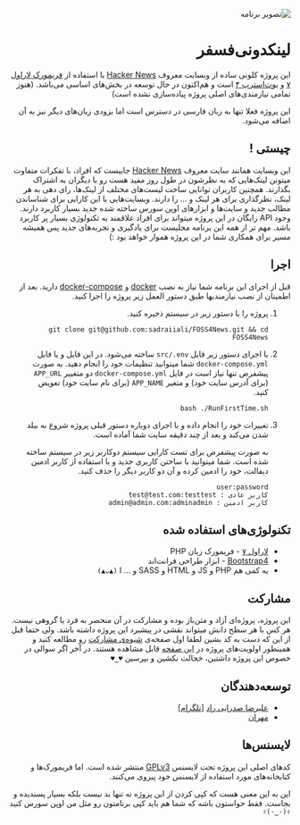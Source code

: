<div dir="rtl">

![تصویر برنامه](img/screenshot.png)

# لینکدونی‌فسفر

این پروژه کلونی ساده از وبسایت معروف [Hacker News](https://news.ycombinator.com/) با استفاده از [فریمورک لاراول ۷](https://laravel.com/docs/7.x/) و [بوت‌استرپ ۴](https://getbootstrap.com/docs/4.4/getting-started/introduction/) است و هم‌اکنون در حال توسعه در بخش‌های اساسی می‌باشد. (هنوز تمامی نیازمندی‌های اصلی پروژه پیاده‌سازی نشده است)

این پروژه فعلا تنها به زبان فارسی در دسترس است اما بزودی زبان‌های دیگر نیز به آن اضافه می‌شود.

## چیستی !

این وبسایت همانند سایت معروف [Hacker News](https://news.ycombinator.com/)  جاییست که افراد، با تفکرات متفاوت میتونن لینک‌هایی که به نظرشون در طول روز مفید هست رو با دیگران به اشتراک بگذارند. همچنین کاربران توانایی ساخت لیست‌های مختلف از لینک‌ها، رای دهی به هر لینک، نظرگذاری برای هر لینک و ... را دارند. وبسایت‌هایی با این کارایی برای شناساندن مطالب جدید و سایت‌ها و ابزار‌های اوپن سورس ساخته شده جدید بسیار کاربرد دارند. وجود API رایگان در این پروژه میتواند برای افراد علاقمند به تکنولوژی بسیار پر کاربرد باشد. مهم تر از همه این برنامه محلیست برای یادگیری و تجربه‌های جدید پس همیشه مسیر برای همکاری شما در این پروژه هموار خواهد بود :)

## اجرا

قبل از اجرای این برنامه شما نیاز به نصب [docker](https://docs.docker.com/install/) و [docker-compose](https://docs.docker.com/compose/install/) دارید. بعد از اطمینان از نصب نیازمندیها طبق دستور العمل زیر پروژه را  اجرا کنید.

1. پروژه را با دستور زیر در سیستم ذخیره کنید.

   ```
   git clone git@github.com:sadraiiali/FOSS4News.git && cd FOSS4News
   ```

2. با اجرای دستور زیر فایل `src/.env` ساخته می‌شود. در این فایل و یا فایل `docker-compose.yml` شما میتوانید تنظیمات خود را انجام دهید. به صورت پیشفرض تنها نیاز است در فایل `docker-compose.yml` دو متغییر `APP_URL` (برای آدرس سایت خود) و متغیر `APP_NAME` (برای نام سایت خود) تعویض کنید.

   ```
   bash ./RunFirstTime.sh
   ```

3. تغییرات خود را انجام داده و با اجرای دوباره دستور قبلی پروژه شروع به بیلد شدن می‌کند و بعد از چند دقیقه سایت شما آماده است.

   به صورت پیشفرض برای تست کارایی سیستم دوکاربر زیر در سیستم ساخته شده است. شما میتوانید با ساختن کاربری جدید و با استفاده از کاربر ادمین دیفالت، خود را ادمین کرده و آن دو کاربر دیگر را حذف کنید.

   ```
   user:password
   کاربر عادی : test@test.com:testtest
   کاربر ادمین :‌ admin@admin.com:adminadmin
   ```
   
   

## تکنولوژی‌های استفاده شده

- [لاراول ۷](https://laravel.com/docs/7.x) - فریمورک زبان PHP
- [Bootstrap4](https://getbootstrap.com/) - ابزار طراحی فرانت‌اند
- یه کمی هم PHP و JS و HTML و SASS و ... ا `(▲ᴗ▲)`

## مشارکت

این پروژه، پروژه‌ای آزاد و متن‌باز بوده و مشارکت در آن منحصر به فرد یا  گروهی نیست. هر کس با هر سطح دانش میتواند نقشی در پیشبرد این پروژه داشته باشد. ولی حتما قبل از این که دست به کد بشین لطفا اول صفحه‌ی [شیوه‌ی مشارکت](/doc/CONTRIBUTING_FA.md) رو مطالعه کنید و همینطور اولویت‌های پروژه در [این صفحه](/doc/TODO_FA.md)  قابل مشاهده هستند. در آخر اگر سوالی در خصوص این پروژه داشتین، خجالت نکشین و بپرسین `♥‿♥`

## توسعه‌دهندگان

- [علیرضا صدرایی راد](https://github.com/sadraiiali/)  [[تلگرام](https://t.me/thepiker)]
- [مهران](https://github.com/meh666ran)

## لایسنس‌ها

کدهای اصلی این پروژه تحت لایسنس [GPLv3](https://github.com/sadraiiali/FOSS4News/blob/master/LICENSE) منتشر شده است. اما فریمورک‌ها و کتابخانه‌های مورد استفاده از لایسنس خود پیروی می‌کنند.

این به این معنی هست که کپی کردن از این پروژه نه تنها بد نیست بلکه بسیار پسندیده و بجاست. فقط حواستون باشه که شما هم باید کپی برنامتون رو مثل من اوپن سورس کنید `✌(-‿-)✌`

</div>

   ```

   ```